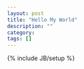 ```yaml
---
layout: post
title: "Hello My World"
description: ""
category: 
tags: []
---
```

{% include JB/setup %}
